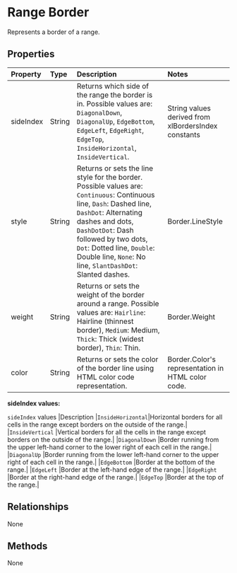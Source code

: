 ﻿
# Range Border

Represents a border of a range. 

## Properties
| Property         | Type    |Description|Notes |
|:-----------------|:--------|:----------|:-----|
|sideIndex| String | Returns which side of the range the border is in. Possible values are:  `DiagonalDown`, `DiagonalUp`, `EdgeBottom`, `EdgeLeft`, `EdgeRight`, `EdgeTop`, `InsideHorizontal`, `InsideVertical`.| String values derived from xlBordersIndex constants|
|style| String | Returns or sets the line style for the border. Possible values are: `Continuous`: Continuous line, `Dash`: Dashed line, `DashDot`: Alternating dashes and dots, `DashDotDot`: Dash followed by two dots, `Dot`: Dotted line, `Double`: Double line, `None`: No line, `SlantDashDot`: Slanted dashes.|Border.LineStyle|
|weight| String | Returns or sets the weight of the border around a range. Possible values are: `Hairline`: Hairline (thinnest border), `Medium`: Medium, `Thick`: Thick (widest border), `Thin`: Thin.|Border.Weight|
|color| String | Returns or sets the color of the border line using HTML color code representation. |Border.Color's representation in HTML color code.|


**sideIndex values:**

`sideIndex` values |Description
|`InsideHorizontal`|Horizontal borders for all cells in the range except borders on the outside of the range.|
|`InsideVertical`  |Vertical borders for all the cells in the range except borders on the outside of the range.|
|`DiagonalDown`    |Border running from the upper left-hand corner to the lower right of each cell in the range.|
|`DiagonalUp`      |Border running from the lower left-hand corner to the upper right of each cell in the range.|
|`EdgeBottom`      |Border at the bottom of the range.|
|`EdgeLeft`        |Border at the left-hand edge of the range.|
|`EdgeRight`       |Border at the right-hand edge of the range.|
|`EdgeTop`         |Border at the top of the range.|


## Relationships
None

## Methods
None


